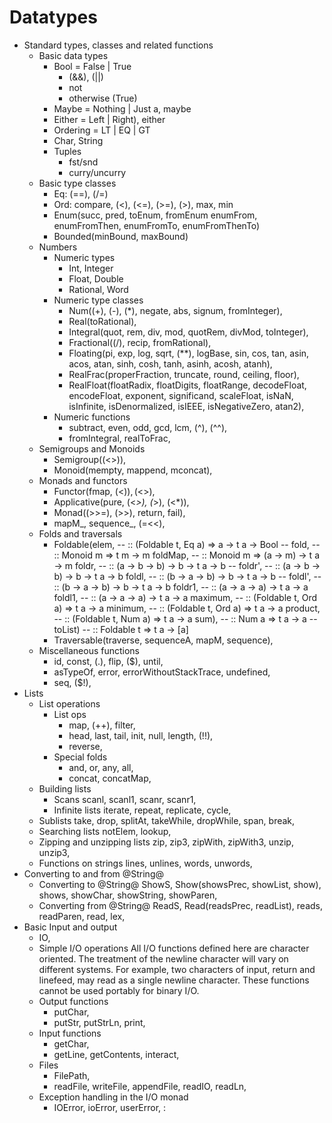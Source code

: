 # Datatypes

* Standard types, classes and related functions
  * Basic data types
    - Bool = False | True
      - (&&), (||)
      - not
      - otherwise (True)
    - Maybe = Nothing | Just a, maybe
    - Either = Left | Right), either
    - Ordering = LT | EQ | GT
    - Char, String
    * Tuples
      - fst/snd
      - curry/uncurry
  * Basic type classes
    - Eq: (==), (/=)
    - Ord: compare, (<), (<=), (>=), (>), max, min
    - Enum(succ, pred, toEnum, fromEnum
      enumFrom, enumFromThen, enumFromTo, enumFromThenTo)
    - Bounded(minBound, maxBound)
  * Numbers
    - Numeric types
      - Int, Integer
      - Float, Double
      - Rational, Word
    - Numeric type classes
      - Num((+), (-), (*), negate, abs, signum, fromInteger),
      - Real(toRational),
      - Integral(quot, rem, div, mod, quotRem, divMod, toInteger),
      - Fractional((/), recip, fromRational),
      - Floating(pi, exp, log, sqrt, (**), logBase, sin, cos, tan,
              asin, acos, atan, sinh, cosh, tanh, asinh, acosh, atanh),
      - RealFrac(properFraction, truncate, round, ceiling, floor),
      - RealFloat(floatRadix, floatDigits, floatRange, decodeFloat,
                encodeFloat, exponent, significand, scaleFloat, isNaN,
                isInfinite, isDenormalized, isIEEE, isNegativeZero, atan2),
    - Numeric functions
      - subtract, even, odd, gcd, lcm, (^), (^^),
      - fromIntegral, realToFrac,
  - Semigroups and Monoids
    - Semigroup((<>)),
    - Monoid(mempty, mappend, mconcat),
  - Monads and functors
    - Functor(fmap, (<$)), (<$>),
    - Applicative(pure, (<*>), (*>), (<*)),
    - Monad((>>=), (>>), return, fail),
    - mapM_, sequence_, (=<<),
  - Folds and traversals
    - Foldable(elem,      -- :: (Foldable t, Eq a) => a -> t a -> Bool
              -- fold,   -- :: Monoid m => t m -> m
              foldMap,   -- :: Monoid m => (a -> m) -> t a -> m
              foldr,     -- :: (a -> b -> b) -> b -> t a -> b
              -- foldr', -- :: (a -> b -> b) -> b -> t a -> b
              foldl,     -- :: (b -> a -> b) -> b -> t a -> b
              -- foldl', -- :: (b -> a -> b) -> b -> t a -> b
              foldr1,    -- :: (a -> a -> a) -> t a -> a
              foldl1,    -- :: (a -> a -> a) -> t a -> a
              maximum,   -- :: (Foldable t, Ord a) => t a -> a
              minimum,   -- :: (Foldable t, Ord a) => t a -> a
              product,   -- :: (Foldable t, Num a) => t a -> a
              sum),      -- :: Num a => t a -> a
              -- toList) -- :: Foldable t => t a -> [a]
    - Traversable(traverse, sequenceA, mapM, sequence),
  - Miscellaneous functions
    - id, const, (.), flip, ($), until,
    - asTypeOf, error, errorWithoutStackTrace, undefined,
    - seq, ($!),
* Lists
  * List operations
    * List ops
      - map, (++), filter,
      - head, last, tail, init, null, length, (!!),
      - reverse,
    * Special folds
      - and, or, any, all,
      - concat, concatMap,
  * Building lists
    * Scans
    scanl, scanl1, scanr, scanr1,
    * Infinite lists
    iterate, repeat, replicate, cycle,
  * Sublists
    take, drop, splitAt, takeWhile, dropWhile, span, break,
  * Searching lists
    notElem, lookup,
  * Zipping and unzipping lists
    zip, zip3, zipWith, zipWith3, unzip, unzip3,
  * Functions on strings
    lines, unlines, words, unwords,
* Converting to and from @String@
  * Converting to @String@
    ShowS,
    Show(showsPrec, showList, show),
    shows,
    showChar, showString, showParen,
  * Converting from @String@
    ReadS,
    Read(readsPrec, readList),
    reads, readParen, read, lex,
* Basic Input and output
  - IO,
  * Simple I/O operations
    All I/O functions defined here are character oriented.
    The treatment of the newline character will vary on different systems.
    For example, two characters of input, return and linefeed, may
    read as a single newline character.
    These functions cannot be used portably for binary I/O.
  * Output functions
    - putChar,
    - putStr, putStrLn, print,
  * Input functions
    - getChar,
    - getLine, getContents, interact,
  * Files
    - FilePath,
    - readFile, writeFile, appendFile, readIO, readLn,
  * Exception handling in the I/O monad
    - IOError, ioError, userError,
:
